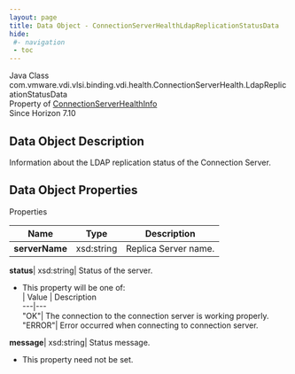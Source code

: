 ```yaml
---
layout: page
title: Data Object - ConnectionServerHealthLdapReplicationStatusData
hide:
 #- navigation
 - toc
---
```






Java Class
    com.vmware.vdi.vlsi.binding.vdi.health.ConnectionServerHealth.LdapReplicationStatusData  
Property of
     [ConnectionServerHealthInfo](vdi.health.ConnectionServerHealth.ConnectionServerHealthInfo.md#field_detail)  
Since 
    Horizon 7.10

## Data Object Description 

Information about the LDAP replication status of the Connection Server. 

## Data Object Properties

Properties

Name |  Type |  Description   
---|---|---  
**serverName**|  xsd:string|  Replica Server name.   
  
**status**|  xsd:string|  Status of the server.   


  * This property will be one of:  
|  Value |  Description   
---|---  
"OK"| The connection to the connection server is working properly.  
"ERROR"| Error occurred when connecting to connection server.  

  
**message**|  xsd:string|  Status message.   


* This property need not be set.

  
  
  
  
  
  

